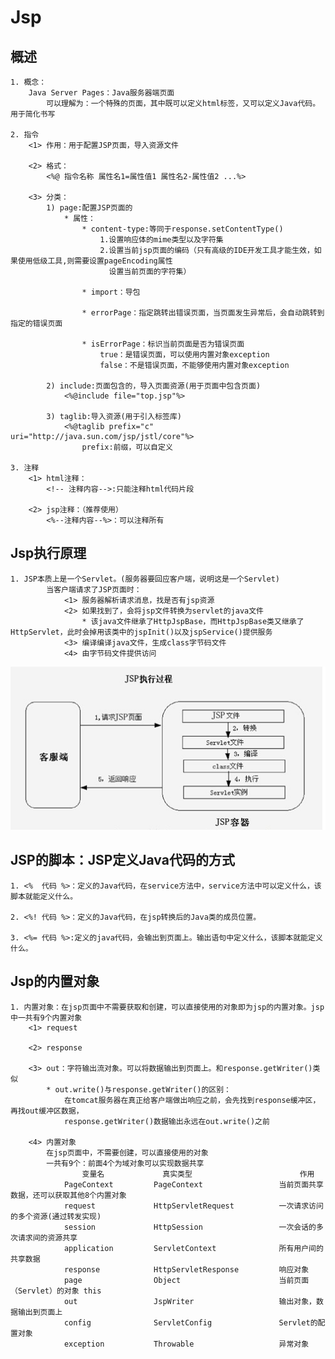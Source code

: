 # Jsp

##  概述
    1. 概念：
        Java Server Pages：Java服务器端页面
            可以理解为：一个特殊的页面，其中既可以定义html标签，又可以定义Java代码。用于简化书写

    2. 指令
        <1> 作用：用于配置JSP页面，导入资源文件

        <2> 格式：
            <%@ 指令名称 属性名1=属性值1 属性名2-属性值2 ...%>
            
        <3> 分类：
            1) page:配置JSP页面的
                * 属性：
                    * content-type:等同于response.setContentType()
                        1.设置响应体的mime类型以及字符集
                        2.设置当前jsp页面的编码（只有高级的IDE开发工具才能生效，如果使用低级工具,则需要设置pageEncoding属性
                          设置当前页面的字符集）

                    * import：导包

                    * errorPage：指定跳转出错误页面，当页面发生异常后，会自动跳转到指定的错误页面

                    * isErrorPage：标识当前页面是否为错误页面
                        true：是错误页面，可以使用内置对象exception
                        false：不是错误页面，不能够使用内置对象exception

            2) include:页面包含的，导入页面资源(用于页面中包含页面)
                <%@include file="top.jsp"%>

            3) taglib:导入资源(用于引入标签库)
                <%@taglib prefix="c" uri="http://java.sun.com/jsp/jstl/core"%>
                    prefix:前缀，可以自定义

    3. 注释
        <1> html注释：
            <!-- 注释内容-->:只能注释html代码片段

        <2> jsp注释：（推荐使用）
            <%--注释内容--%>：可以注释所有

## Jsp执行原理
    1. JSP本质上是一个Servlet。(服务器要回应客户端，说明这是一个Servlet)
            当客户端请求了JSP页面时：
                <1> 服务器解析请求消息，找是否有jsp资源
                <2> 如果找到了，会将jsp文件转换为servlet的java文件
                    * 该java文件继承了HttpJspBase，而HttpJspBase类又继承了HttpServlet，此时会掉用该类中的jspInit()以及jspService()提供服务
                <3> 编译编译java文件，生成class字节码文件
                <4> 由字节码文件提供访问
                    
<img src ="./img/img01.png" width = 800px>

## JSP的脚本：JSP定义Java代码的方式
    1. <%  代码 %>：定义的Java代码，在service方法中，service方法中可以定义什么，该脚本就能定义什么。

    2. <%! 代码 %>：定义的Java代码，在jsp转换后的Java类的成员位置。

    3. <%= 代码 %>:定义的java代码，会输出到页面上。输出语句中定义什么，该脚本就能定义什么。

## Jsp的内置对象
    1. 内置对象：在jsp页面中不需要获取和创建，可以直接使用的对象即为jsp的内置对象。jsp中一共有9个内置对象
        <1> request 

        <2> response

        <3> out：字符输出流对象。可以将数据输出到页面上。和response.getWriter()类似
            * out.write()与response.getWriter()的区别：
                在tomcat服务器在真正给客户端做出响应之前，会先找到response缓冲区，再找out缓冲区数据，
                response.getWriter()数据输出永远在out.write()之前

        <4> 内置对象
            在jsp页面中，不需要创建，可以直接使用的对象
            一共有9个：前面4个为域对象可以实现数据共享
                    变量名             真实类型                        作用
                PageContext         PageContext                 当前页面共享数据，还可以获取其他8个内置对象
                request             HttpServletRequest          一次请求访问的多个资源(通过转发实现)
                session             HttpSession                 一次会话的多次请求间的资源共享
                application         ServletContext              所有用户间的共享数据
                response            HttpServletResponse         响应对象
                page                Object                      当前页面（Servlet）的对象 this
                out                 JspWriter                   输出对象，数据输出到页面上
                config              ServletConfig               Servlet的配置对象
                exception           Throwable                   异常对象